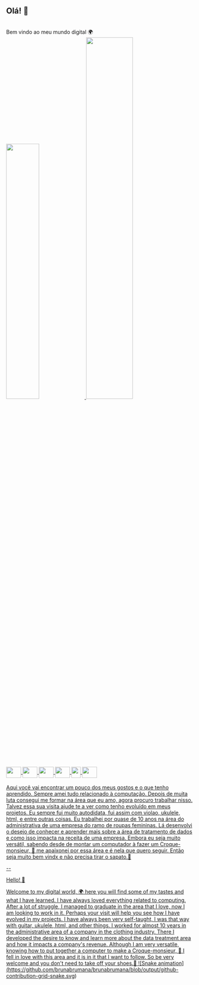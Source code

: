 ## Olá! 👋
<br>
Bem vindo ao meu mundo digital 🌍

<div>
<a href= "https://www.linkedin.com/in/bruna-brumana-563b25a5/">
 <img width="42%" src="https://github-readme-stats.vercel.app/api?username=brunabrumana&show_icons=true&theme=chartreuse-dark&include_all_commits=true&count_private=true"/>
 <img width="50%" src="https://github-readme-stats.vercel.app/api/top-langs/?username=brunabrumana&layout=compact&langs_count=164&theme=chartreuse-dark"/>
 </div>

<div style="display: inline_block"><br>
<img align="center" height="30" width="40" src="https://cdn.jsdelivr.net/gh/devicons/devicon/icons/python/python-original.svg" />
<img align="center" height="30" width="40" src="https://cdn.jsdelivr.net/gh/devicons/devicon/icons/microsoftsqlserver/microsoftsqlserver-plain-wordmark.svg" />          
<img align="center" height="30" width="40" src="https://cdn.jsdelivr.net/gh/devicons/devicon/icons/github/github-original.svg" />          
<img align="center" height="30" width="40" src="https://cdn.jsdelivr.net/gh/devicons/devicon/icons/html5/html5-original-wordmark.svg" />  
<img align="center" height="30" width="25" src="https://cdn.jsdelivr.net/gh/devicons/devicon/icons/azure/azure-original.svg" />
<img align="center" height="30" width="40" src="https://cdn.jsdelivr.net/gh/devicons/devicon/icons/vscode/vscode-original-wordmark.svg" />
</div>
<br>
Aqui você vai encontrar um pouco dos meus gostos e o que tenho aprendido. 
Sempre amei tudo relacionado à computação. Depois de muita luta consegui me formar na área que eu amo, 
agora procuro trabalhar nisso. Talvez essa sua visita ajude te a ver como tenho evoluído em meus projetos. 
Eu sempre fui muito autodidata, fui assim com violao, ukulele, html, e entre outras coisas.
Eu trabalhei por quase de 10 anos na área do administrativa de uma empresa do ramo de roupas femininas. 
Lá desenvolvi o desejo de conhecer e aprender mais sobre a área de tratamento de dados e como isso impacta na receita de uma empresa. 
Embora eu seja muito versátil, sabendo desde de montar um computador à fazer um Croque-monsieur, 🍮
me apaixonei por essa área e é nela que quero seguir. Então seja muito bem vindx e não precisa tirar o sapato.🤞
          
--

Hello! 👋

Welcome to my digital world, 🌍
here you will find some of my tastes and what I have learned. 
I have always loved everything related to computing. After a lot of struggle, I managed to graduate in the area that I love, 
now I am looking to work in it. Perhaps your visit will help you see how I have evolved in my projects. 
I have always been very self-taught, I was that way with guitar, ukulele, html, and other things.
I worked for almost 10 years in the administrative area of a company in the clothing industry. 
There I developed the desire to know and learn more about the data treatment area and how it impacts a company's revenue. 
Although I am very versatile, knowing how to put together a computer to make a Croque-monsieur, 🍮
I fell in love with this area and it is in it that I want to follow. So be very welcome and you don't need to take off your shoes.🤞
 ![Snake animation] (https://github.com/brunabrumana/brunabrumana/blob/output/github-contribution-grid-snake.svg)
